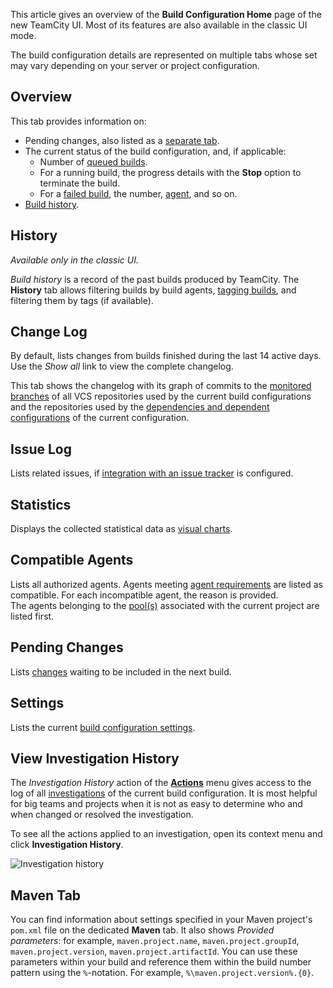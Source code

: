 [//]: # (title: Build Configuration Home Page)
[//]: # (auxiliary-id: Build Configuration Home Page;Maven-related Data)

This article gives an overview of the __Build Configuration Home__ page of the new TeamCity UI. Most of its features are also available in the classic UI mode.

The build configuration details are represented on multiple tabs whose set may vary depending on your server or project configuration.

## Overview

This tab provides information on:
* Pending changes, also listed as a [separate tab](#Pending+Changes).
* The current status of the build configuration, and, if applicable:
    * Number of [queued builds](working-with-build-queue.md).
    * For a running build, the progress details with the __Stop__ option to terminate the build.
    * For a [failed build](build-state.md), the number, [agent](build-agent.md), and so on.
* [Build history](build-results-page.md#Build+History+in+Classic+UI).

## History

_Available only in the classic UI._

_Build history_ is a record of the past builds produced by TeamCity. The __History__ tab allows filtering builds by build agents, [tagging builds](build-actions.md#Add+Tags+to+Build), and filtering them by tags (if available).

## Change Log

By default, lists changes from builds finished during the last 14 active days. Use the _Show all_ link to view the complete changelog.

This tab shows the changelog with its graph of commits to the [monitored branches](build-results-page.md#Changes+Tab) of all VCS repositories used by the current build configurations and the repositories used by the [dependencies and dependent configurations](dependent-build.md) of the current configuration.

## Issue Log

Lists related issues, if [integration with an issue tracker](integrating-teamcity-with-issue-tracker.md) is configured.

## Statistics

Displays the collected statistical data as [visual charts](statistic-charts.md#Build+Configuration+Statistics).

## Compatible Agents

Lists all authorized agents. Agents meeting [agent requirements](agent-requirements.md) are listed as compatible. For each incompatible agent, the reason is provided.  
The agents belonging to the [pool(s)](configuring-agent-pools.md) associated with the current project are listed first.

## Pending Changes

Lists [changes](change-state.md) waiting to be included in the next build.

## Settings

Lists the current [build configuration settings](creating-and-editing-build-configurations.md#Configuring+Settings).

## View Investigation History

The _Investigation History_ action of the __[Actions](build-actions.md#Build+Configuration+Actions+Menu)__ menu gives access to the log of all [investigations](investigating-and-muting-build-failures.md) of the current build configuration. It is most helpful for big teams and projects when it is not as easy to determine who and when changed or resolved the investigation.

To see all the actions applied to an investigation, open its context menu and click __Investigation History__.

<img src="wn-investigation-history.png" alt="Investigation history"/>

## Maven Tab

You can find information about settings specified in your Maven project's `pom.xml` file on the dedicated __Maven__ tab. It also shows _Provided parameters_: for example, `maven.project.name`, `maven.project.groupId`, `maven.project.version`, `maven.project.artifactId`. You can use these parameters within your build and reference them within the build number pattern using the `%`-notation. For example, `%\maven.project.version%.{0}`.

